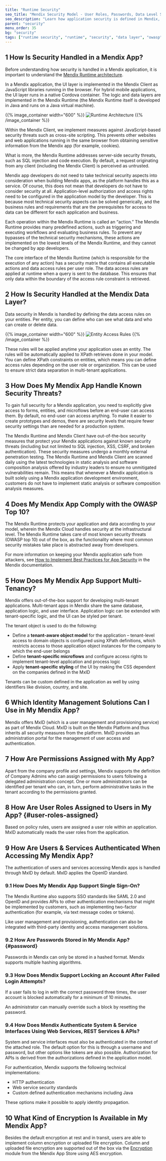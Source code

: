 ```yaml
---
title: "Runtime Security"
seo_title: "Mendix Security Model - User Roles, Passwords, Data Level Security"
seo_description: "Learn how application security is defined in Mendix, including defining user roles & password policies, module roles & module-level security, & more!"
parent: "security"
menu_order: 35
bg: "security"
tags: ["runtime security", "runtime", "security", "data layer", "owasp", "multi tenant", "password", "authenticate", "encryption"]
---
```


## 1 How Is Security Handled in a Mendix App?

Before understanding how security is handled in a Mendix application, it is important to understand the [Mendix Runtime architecture](runtime-architecture).

In a Mendix application, the UI layer is implemented in the Mendix Client as JavaScript libraries running in the browser. For hybrid mobile applications, the UI layer runs in a native Cordova container. The logic and data layers are implemented in the Mendix Runtime (the Mendix Runtime itself is developed in Java and runs on a Java virtual machine).

{{% image_container width="600" %}}
![Runtime Architecture](attachments/mendix-architecture.png)
{{% /image_container %}}

Within the Mendix Client, we implement measures against JavaScript-based security threats such as cross-site scripting. This prevents other websites and web applications running in the same browser from obtaining sensitive information from the Mendix app (for example, cookies).

What is more, the Mendix Runtime addresses server-side security threats, such as SQL injection and code execution. By default, a request originating from any client (including the Mendix Client) is perceived as untrusted.

Mendix app developers do not need to take technical security aspects into consideration when building Mendix apps, as the platform handles this as a service. Of course, this does not mean that developers do not have to consider security at all. Application-level authorization and access rights need to be configured in the application model by the developer. This is because most technical security aspects can be solved generically, and the business rules and requirements that are the prerequisites for access to data can be different for each application and business.

Each operation within the Mendix Runtime is called an “action.” The Mendix Runtime provides many predefined actions, such as triggering and executing workflows and evaluating business rules. To prevent any bypasses of the technical security mechanisms, these actions are implemented on the lowest levels of the Mendix Runtime, and they cannot be changed by app developers.

The core interface of the Mendix Runtime (which is responsible for the execution of any action) has a security matrix that contains all executable actions and data access rules per user role. The data access rules are applied at runtime when a query is sent to the database. This ensures that only data within the boundary of the access rule constraint is retrieved.

## 2 How Is Security Handled at the Mendix Data Layer?

Data security in Mendix is handled by defining the data access rules on your entities. Per entity, you can define who can see what data and who can create or delete data.

{{% image_container width="600" %}}
![Entity Access Rules](attachments/entity_access_rules.png)
{{% /image_container %}}

These rules will be applied anytime your application uses an entity. The rules will be automatically applied to XPath retrieves done in your model. You can define XPath constraints on entities, which means you can define access rules depending on the user role or organization. This can be used to ensure strict data separation in multi-tenant applications.

## 3 How Does My Mendix App Handle Known Security Threats?

To gain full security for a Mendix application, you need to explicitly give access to forms, entities, and microflows before an end-user can access them. By default, no end-user can access anything. To make it easier to create prototypes and demos, there are security levels that require fewer security settings than are needed for a production system.

The Mendix Runtime and Mendix Client have out-of-the-box security measures that protect your Mendix applications against known security threats (including but not limited to SQL injection, XSS, CSRF, and broken authentication). These security measures undergo a monthly external penetration testing. The Mendix Runtime and Mendix Client are scanned daily using the latest technologies in static analysis and software composition analysis offered by industry leaders to ensure no unmitigated vulnerabilities remain. This means that whenever a Mendix application is built solely using a Mendix application development environment, customers do not have to implement static analysis or software composition analysis measures.

## 4 Does My Mendix App Comply with the OWASP Top 10?

The Mendix Runtime protects your application and data according to your model, wherein the Mendix Cloud handles security at the infrastructural level. The Mendix Runtime takes care of most known security threats (OWASP top 10) out of the box, as the functionality where most common security mistakes take place is abstracted away from developers.

For more information on keeping your Mendix application safe from attackers, see [How to Implement Best Practices for App Security](https://docs.mendix.com/howto/security/best-practices-security) in the Mendix documentation.

## 5 How Does My Mendix App Support Multi-Tenancy?

Mendix offers out-of-the-box support for developing multi-tenant applications. Multi-tenant apps in Mendix share the same database, application logic, and user interface. Application logic can be extended with tenant-specific logic, and the UI can be styled per tenant.

The tenant object is used to do the following:

* Define a **tenant-aware object model** for the application – tenant-level access to domain objects is configured using XPath definitions, which restricts access to those application object instances for the company to which the end-user belongs
* Define **tenant-specific microflows** and configure access rights to implement tenant-level application and process logic
* Apply **tenant-specific styling** of the UI by making the CSS dependent on the companies defined in the MxID

Tenants can be custom defined in the application as well by using identifiers like division, country, and site.

## 6 Which Identity Management Solutions Can I Use in My Mendix App?

Mendix offers MxID (which is a user management and provisioning service) as part of Mendix Cloud. MxID is built on the Mendix Platform and thus inherits all security measures from the platform. MxID provides an administration portal for the management of user access and authentication.

## 7 How Are Permissions Assigned with My App?

Apart from the company profile and settings, Mendix supports the definition of Company Admins who can assign permissions to users following a delegated administration concept. One or more administrators can be identified per tenant who can, in turn, perform administrative tasks in the tenant according to the permissions granted.

## 8 How Are User Roles Assigned to Users in My App? {#user-roles-assigned}

Based on policy rules, users are assigned a user role within an application. MxID automatically reads the user roles from the application.

## 9 How Are Users & Services Authenticated When Accessing My Mendix App?

The authentication of users and services accessing Mendix apps is handled through MxID by default. MxID applies the OpenID standard.

### 9.1 How Does My Mendix App Support Single Sign-On?

The Mendix Runtime also supports SSO standards like SAML 2.0 and OpenID and provides APIs to other authentication mechanisms that might be implemented by customers, such as implementing two-factor authentication (for example, via text message codes or tokens).

Like user management and provisioning, authentication can also be integrated with third-party identity and access management solutions.

### 9.2 How Are Passwords Stored in My Mendix App? {#password}

Passwords in Mendix can only be stored in a hashed format. Mendix supports multiple hashing algorithms.

### 9.3 How Does Mendix Support Locking an Account After Failed Login Attempts?

If a user fails to log in with the correct password three times, the user account is blocked automatically for a minimum of 10 minutes.

An administrator can manually override such a block by resetting the password.

### 9.4 How Does Mendix Authenticate System & Service Interfaces Using Web Services, REST Services & APIs?

System and service interfaces must also be authenticated in the context of the attached role. The default option for this is through a username and password, but other options like tokens are also possible. Authorization for APIs is derived from the authorizations defined in the application model.

For authentication, Mendix supports the following technical implementations:

* HTTP authentication
* Web service security standards
* Custom defined authentication mechanisms including Java

These options make it possible to apply identity propagation.

## 10 What Kind of Encryption Is Available in My Mendix App?

Besides the default encryption at rest and in transit, users are able to implement column encryption or uploaded file encryption. Column and uploaded file encryption are supported out of the box via the [Encryption](https://appstore.home.mendix.com/link/app/1011/) module from the Mendix App Store using AES encryption.
